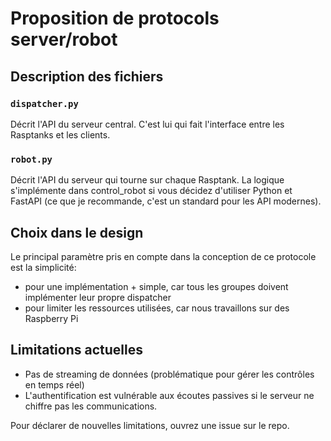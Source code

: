 # Proposition de protocols server/robot

## Description des fichiers

### `dispatcher.py`

Décrit l'API du serveur central.
C'est lui qui fait l'interface entre les Rasptanks et les clients.

### `robot.py`

Décrit l'API du serveur qui tourne sur chaque Rasptank.
La logique s'implémente dans control_robot si vous décidez d'utiliser
Python et FastAPI (ce que je recommande, c'est un standard pour les API modernes).

## Choix dans le design

Le principal paramètre pris en compte dans la conception de ce protocole est
la simplicité:
- pour une implémentation + simple, car tous les groupes doivent implémenter
  leur propre dispatcher
- pour limiter les ressources utilisées, car nous travaillons sur des Raspberry Pi

## Limitations actuelles

- Pas de streaming de données (problématique pour gérer les contrôles en temps réel)
- L'authentification est vulnérable aux écoutes passives
  si le serveur ne chiffre pas les communications.

Pour déclarer de nouvelles limitations, ouvrez une issue sur le repo.
